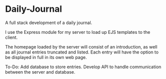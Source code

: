 # Daily-Journal
A full stack development of a daily journal. 

I use the Express module for my server to load up EJS templates to the client. 

The homepage loaded by the server will consist of an introduction, as well as all journal entries truncated and listed.
Each entry will have the option to be displayed in full in its own web page.

To-Do:
Add database to store entries.
Develop API to handle communication between the server and database.
